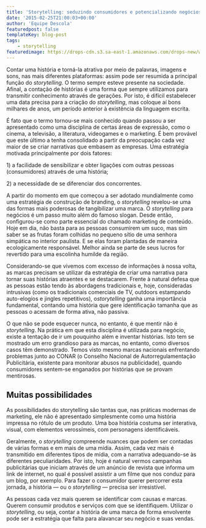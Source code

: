 ```yaml
---
title: 'Storytelling: seduzindo consumidores e potencializando negócios'
date: '2015-02-25T21:00:03+00:00'
author: 'Equipe Descola'
featuredpost: false
templateKey: blog-post
tags:
    - storytelling
featuredimage: https://drops-cdn.s3.sa-east-1.amazonaws.com/drops-new/wp-content/uploads/2015/02/25210003/poder-do-storytelling-150x150.jpg
---
```

Contar uma história e torná-la atrativa por meio de palavras, imagens e sons, nas mais diferentes plataformas: assim pode ser resumida a principal função do *storytelling*. O termo sempre esteve presente na sociedade. Afinal, a contação de histórias é uma forma que sempre utilizamos para transmitir conhecimento através de gerações. Por isto, é difícil estabelecer uma data precisa para a criação do *storytelling*, mas coloque aí bons milhares de anos, um período anterior à existência da linguagem escrita.

É fato que o termo tornou-se mais conhecido quando passou a ser apresentado como uma disciplina de certas áreas de expressão, como o cinema, a televisão, a literatura, videogames e o marketing. É bem provável que este último a tenha consolidado a partir da preocupação cada vez maior de se criar narrativas que embasem as empresas. Uma estratégia motivada principalmente por dois fatores:

1\) a facilidade de sensibilizar e obter ligações com outras pessoas (consumidores) através de uma história;

2\) a necessidade de se diferenciar dos concorrentes.

A partir do momento em que começou a ser adotado mundialmente como uma estratégia de construção de branding, o *storytelling* revelou-se uma das formas mais poderosas de tangibilizar uma marca. O *storytelling* para negócios é um passo muito além do famoso slogan. Desde então, configurou-se como parte essencial do chamado marketing de conteúdo. Hoje em dia, não basta para as pessoas consumirem um suco, mas sim saber se as frutas foram colhidas no pequeno sítio de uma senhora simpática no interior paulista. E se elas foram plantadas de maneira ecologicamente responsável. Melhor ainda se parte de seus lucros for revertido para uma escolinha humilde da região.

Considerando-se que vivemos com excesso de informações à nossa volta, as marcas precisam se utilizar da estratégia de criar uma narrativa para tornar suas histórias atraentes e se destacarem. Frente à natural defesa que as pessoas estão tendo às abordagens tradicionais e, hoje, consideradas intrusivas (como os tradicionais comerciais de TV, outdoors estampando auto-elogios e jingles repetitivos), o*storytelling* ganha uma importância fundamental, contando uma história que gere identificação tamanha que as pessoas o acessam de forma ativa, não passiva.

O que não se pode esquecer nunca, no entanto, é que mentir não é *storytelling*. Na prática em que esta disciplina é utilizada para negócio, existe a tentação de ir um pouquinho além e inventar histórias. Isto tem se mostrado um erro grandioso para as marcas, no entanto, como diversos casos têm demonstrado. Temos visto mesmo marcas nacionais enfrentando problemas junto ao CONAR (o Conselho Nacional de Autorregulamentação Publicitária, existente para monitorar abusos na publicidade), quando consumidores sentem-se enganados por histórias que se provam mentirosas.

**Muitas possibilidades**
-------------------------

As possibilidades do storytelling são tantas que, nas práticas modernas de marketing, ele não é apresentado simplesmente como uma história impressa no rótulo de um produto. Uma boa história costuma ser interativa, visual, com elementos verossímeis, com personagens identificáveis.

Geralmente, o *storytelling* compreende nuances que podem ser contadas de várias formas e em mais de uma mídia. Assim, cada vez mais é transmitido em diferentes tipos de mídia, com a narrativa adequando-se às diferentes peculiaridades. Por isto, hoje é natural vermos campanhas publicitárias que iniciam através de um anúncio de revista que informa um link de internet, no qual é possível assistir a um filme que nos conduz para um blog, por exemplo. Para fazer o consumidor querer percorrer esta jornada, a história — ou o *storytelling* — precisa ser irresistível.

As pessoas cada vez mais querem se identificar com causas e marcas. Querem consumir produtos e serviços com que se identifiquem. Utilizar o *storytelling*, ou seja, contar a história de uma marca de forma envolvente pode ser a estratégia que falta para alavancar seu negócio e suas vendas.